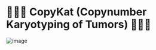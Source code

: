# 🧬🧬🧬 CopyKat (Copynumber Karyotyping of Tumors) 🧬🧬🧬 

![image](https://github.com/user-attachments/assets/5d61b0e0-9fb0-4be7-8a69-3f154ddd0f2b)
